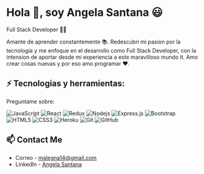 

# Hola 👋, soy Angela Santana 😃

Full Stack Developer 👩‍💻 

Amante de aprender constantemente 📚. Redescubri mi pasion por la tecnologia y me enfoque en el desarrollo como Full Stack Developer, con la intension de aportar desde mi experiencia a este maravilloso mundo It. Amo crear cosas nuevas y por eso amo programar ❤️.

## ⚡ Tecnologias y herramientas:
Preguntame sobre:

![JavaScript](https://img.shields.io/badge/-JavaScript-black?style=flat-square&logo=javascript)
![React](https://img.shields.io/badge/-React-black?style=flat-square&logo=react)
![Redux](https://img.shields.io/badge/-Redux-black?style=flat-square&logo=Redux)
![Nodejs](https://img.shields.io/badge/-Nodejs-black?style=flat-square&logo=Node.js)
![Express.js](https://img.shields.io/badge/-Express-black?style=flat-square&logo=expressjs)
![Bootstrap](https://img.shields.io/badge/-Bootstrap-black?style=flat-square&logo=bootstrap)
![HTML5](https://img.shields.io/badge/-HTML5-black?style=flat-square&logo=html5&logoColor=white)
![CSS3](https://img.shields.io/badge/-CSS3-black?style=flat-square&logo=css3)
![Heroku](https://img.shields.io/badge/-Heroku-black?style=flat-square&logo=heroku)
![Git](https://img.shields.io/badge/-Git-black?style=flat-square&logo=git)
![GitHub](https://img.shields.io/badge/-GitHub-black?style=flat-square&logo=github)


## 📫 Contact Me
- Correo - malegna14@gmail.com
- LinkedIn - [Angela Santana](https://www.linkedin.com/in/angela-michele-santana-bele%C3%B1o-7224a6153/)

